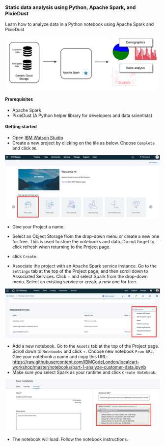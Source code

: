 ### Static data analysis using Python, Apache Spark, and PixieDust

Learn how to analyze data in a Python notebook using Apache Spark and PixieDust

![part_1](images/part_1.png)

#### Prerequisites
 * Apache Spark
 * PixieDust (A Python helper library for developers and data scientists)
 
#### Getting started
 * Open [IBM Watson Studio](https://eu-gb.dataplatform.ibm.com/)
 * Create a new project by clicking on the tile as below. Choose `Complete` and click `OK`. 
 
 ![](images/new_project.png)
 
 * Give your Project a name.
 * Select an Object Storage from the drop-down menu or create a new one for free. This is used to store the notebooks and data. Do not forget to click refresh when returning to the Project page.
 * click `Create`.  
 
 * Associate the project with an Apache Spark service instance. Go to the `Settings` tab at the top of the Project page, and then scroll down to Associated Services. Click + and select Spark from the drop-down menu. Select an existing service or create a new one for free.
 
![spark](images/add_spark.png)

 * Add a new notebook. Go to the `Assets` tab at the top of the Project page. Scroll down to `Notebooks` and click +. Choose new notebook `From URL`. Give your notebook a name and copy this URL: https://raw.githubusercontent.com/IBMCodeLondon/localcart-workshop/master/notebooks/part-1-analyze-customer-data.ipynb
 * Make sure you select Spark as your runtime and click `Create Notebook`.
 
 ![notebook](images/new_notebook.png)
 
 * The notebook will load. Follow the notebook instructions.
